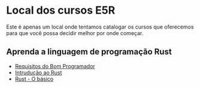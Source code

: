 Local dos cursos E5R
====================

Este é apenas um local onde tentamos catalogar os cursos que oferecemos para que você
possa decidir melhor por onde começar.

## Aprenda a linguagem de programação Rust

* [Requisitos do Bom Programador](https://github.com/e5r-learning/course-good-programmer-requirements)
* [Intrudução ao Rust](https://github.com/e5r-learning/course-rust-intro)
* [Rust - O básico](https://github.com/e5r-learning/course-rust-basic)
